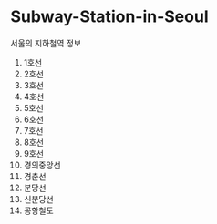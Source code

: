 # Subway-Station-in-Seoul
서울의 지하철역 정보

1. 1호선
2. 2호선
3. 3호선
4. 4호선
5. 5호선
6. 6호선
7. 7호선
8. 8호선
9. 9호선
10. 경의중앙선
11. 경춘선
12. 분당선
13. 신분당선
14. 공항철도
